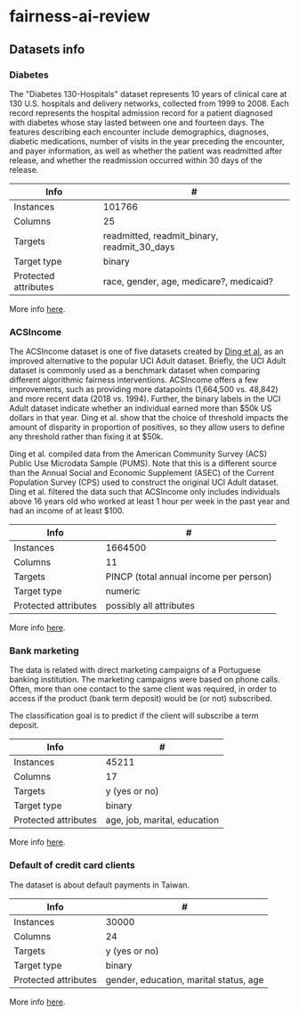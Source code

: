 # fairness-ai-review

## Datasets info

### Diabetes

The "Diabetes 130-Hospitals" dataset represents 10 years of clinical care at 130 U.S. hospitals and delivery networks,
collected from 1999 to 2008.
Each record represents the hospital admission record for a patient diagnosed with diabetes
whose stay lasted between one and fourteen days.
The features describing each encounter include demographics, diagnoses,
diabetic medications, number of visits in the year preceding the encounter, and payer information, as well as whether
the patient was readmitted after release, and whether the readmission occurred within 30 days of the release.

| Info                 | #                                           |
|----------------------|---------------------------------------------|
| Instances            | 101766                                      |
| Columns              | 25                                          |
| Targets              | readmitted, readmit_binary, readmit_30_days |
| Target type          | binary                                      |
| Protected attributes | race, gender, age, medicare?, medicaid?     |

More info [here](https://fairlearn.org/v0.10/user_guide/datasets/diabetes_hospital_data.html).


### ACSIncome

The ACSIncome dataset is one of five datasets created by
[Ding et al.](https://fairlearn.org/v0.10/user_guide/datasets/acs_income.html#footcite-ding2021retiring) as an improved
alternative to the popular UCI Adult dataset. Briefly, the UCI Adult dataset is commonly used as a benchmark dataset
when comparing different algorithmic fairness interventions. ACSIncome offers a few improvements, such as providing more
datapoints (1,664,500 vs. 48,842) and more recent data (2018 vs. 1994). Further, the binary labels in the UCI Adult
dataset indicate whether an individual earned more than $50k US dollars in that year. Ding et al. show that the choice
of threshold impacts the amount of disparity in proportion of positives, so they allow users to define any threshold
rather than fixing it at $50k.

Ding et al. compiled data from the American Community Survey (ACS) Public Use Microdata Sample (PUMS). Note that this
is a different source than the Annual Social and Economic Supplement (ASEC) of the Current Population Survey (CPS) used
to construct the original UCI Adult dataset. Ding et al. filtered the data such that ACSIncome only includes individuals
above 16 years old who worked at least 1 hour per week in the past year and had an income of at least $100.

| Info                 | #                                      |
|----------------------|----------------------------------------|
| Instances            | 1664500                                |
| Columns              | 11                                     |
| Targets              | PINCP (total annual income per person) |
| Target type          | numeric                                |
| Protected attributes | possibly all attributes                |

More info [here](https://fairlearn.org/v0.10/user_guide/datasets/acs_income.html).


### Bank marketing

The data is related with direct marketing campaigns of a Portuguese banking institution. The marketing campaigns were
based on phone calls. Often, more than one contact to the same client was required, in order to access if the product
(bank term deposit) would be (or not) subscribed.

The classification goal is to predict if the client will subscribe a term deposit.

| Info                 | #                            |
|----------------------|------------------------------|
| Instances            | 45211                        |
| Columns              | 17                           |
| Targets              | y (yes or no)                |
| Target type          | binary                       |
| Protected attributes | age, job, marital, education |

More info [here](https://openml.org/search?type=data&status=active&id=1461).


### Default of credit card clients

The dataset is about default payments in Taiwan.

| Info                 | #                                      |
|----------------------|----------------------------------------|
| Instances            | 30000                                  |
| Columns              | 24                                     |
| Targets              | y (yes or no)                          |
| Target type          | binary                                 |
| Protected attributes | gender, education, marital status, age |

More info [here](https://openml.org/search?type=data&status=active&id=42477).
